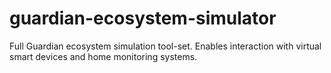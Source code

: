 # guardian-ecosystem-simulator
Full Guardian ecosystem simulation tool-set. Enables interaction with virtual smart devices and home monitoring systems.
